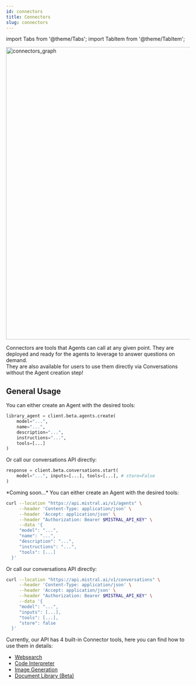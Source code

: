 ```yaml
---
id: connectors
title: Connectors
slug: connectors
---
```


import Tabs from '@theme/Tabs';
import TabItem from '@theme/TabItem';

<div style={{ textAlign: 'center' }}>
  <img
    src="/img/connectors_graph.png"
    alt="connectors_graph"
    width="800"
    style={{ borderRadius: '15px' }}
  />
</div>

Connectors are tools that Agents can call at any given point. They are deployed and ready for the agents to leverage to answer questions on demand.  
They are also available for users to use them directly via Conversations without the Agent creation step!

## General Usage
<Tabs groupId="code">
  <TabItem value="python" label="python" default>
You can either create an Agent with the desired tools:

```py
library_agent = client.beta.agents.create(
    model="...",
    name="...",
    description="...",
    instructions="...",
    tools=[...]
)
```

Or call our conversations API directly:

```py
response = client.beta.conversations.start(
    model="...", inputs=[...], tools=[...], # store=False
)
```
  </TabItem>

  <TabItem value="typescript" label="typescript">
  *Coming soon...*
  </TabItem>

  <TabItem value="curl" label="curl">
You can either create an Agent with the desired tools:

```bash
curl --location "https://api.mistral.ai/v1/agents" \
     --header 'Content-Type: application/json' \
     --header 'Accept: application/json' \
     --header "Authorization: Bearer $MISTRAL_API_KEY" \
     --data '{
     "model": "...",
     "name": "...",
     "description": "...",
     "instructions": "...",
     "tools": [...]
  }'
```

Or call our conversations API directly:

```bash
curl --location "https://api.mistral.ai/v1/conversations" \
     --header 'Content-Type: application/json' \
     --header 'Accept: application/json' \
     --header "Authorization: Bearer $MISTRAL_API_KEY" \
     --data '{
     "model": "...",
     "inputs": [...],
     "tools": [...],
     "store": false
  }'
```
  </TabItem>
</Tabs>

Currently, our API has 4 built-in Connector tools, here you can find how to use them in details:
- [Websearch](../websearch)
- [Code Interpreter](../code_interpreter)
- [Image Generation](../image_generation)
- [Document Library (Beta)](../document_library)
